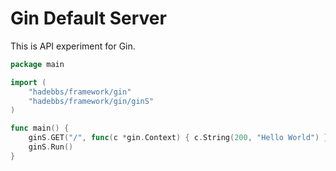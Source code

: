 # Gin Default Server

This is API experiment for Gin.

```go
package main

import (
	"hadebbs/framework/gin"
	"hadebbs/framework/gin/ginS"
)

func main() {
	ginS.GET("/", func(c *gin.Context) { c.String(200, "Hello World") })
	ginS.Run()
}
```
